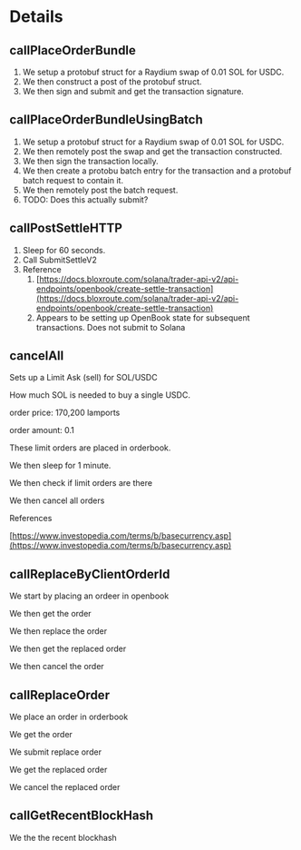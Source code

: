 # Details

## callPlaceOrderBundle

1. We setup a protobuf struct for a Raydium swap of 0.01 SOL for USDC.&#x20;
2. We then construct a post of the protobuf struct.&#x20;
3. We then sign and submit and get the transaction signature.

## callPlaceOrderBundleUsingBatch

1. We setup a protobuf struct for a Raydium swap of 0.01 SOL for USDC.&#x20;
2. We then remotely post the swap and get the transaction constructed.&#x20;
3. We then sign the transaction locally.
4. We then create a protobu batch entry for the transaction and a protobuf batch request to contain it.
5. We then remotely post the batch request.
6. TODO: Does this actually submit?

## callPostSettleHTTP

1. Sleep for 60 seconds.
2. Call SubmitSettleV2
3. Reference
   1. [https://docs.bloxroute.com/solana/trader-api-v2/api-endpoints/openbook/create-settle-transaction](https://docs.bloxroute.com/solana/trader-api-v2/api-endpoints/openbook/create-settle-transaction)
   2. Appears to be setting up OpenBook state for subsequent transactions. Does not submit to Solana

## cancelAll

Sets up a Limit Ask (sell) for SOL/USDC

How much SOL is needed to buy a single USDC.

order price: 170,200 lamports

order amount: 0.1

These limit orders are placed in orderbook.

We then sleep for 1 minute.

We then check if limit orders are there

We then cancel all orders

References

[https://www.investopedia.com/terms/b/basecurrency.asp](https://www.investopedia.com/terms/b/basecurrency.asp)

## callReplaceByClientOrderId

We start by placing an ordeer in openbook

We then get the order

We then replace the order

We then get the replaced order

We then cancel the order

## callReplaceOrder

We place an order in orderbook

We get the order

We submit replace order

We get the replaced order

We cancel the replaced order

## callGetRecentBlockHash

We the the recent blockhash











